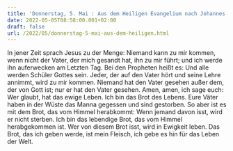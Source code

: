 ```yaml
---
title: 'Donnerstag, 5. Mai : Aus dem Heiligen Evangelium nach Johannes - Joh 6,44-51.'
date: 2022-05-05T08:58:00.001+02:00
draft: false
url: /2022/05/donnerstag-5-mai-aus-dem-heiligen.html
---
```


In jener Zeit sprach Jesus zu der Menge: Niemand kann zu mir kommen, wenn nicht der Vater, der mich gesandt hat, ihn zu mir führt; und ich werde ihn auferwecken am Letzten Tag. Bei den Propheten heißt es: Und alle werden Schüler Gottes sein. Jeder, der auf den Vater hört und seine Lehre annimmt, wird zu mir kommen. Niemand hat den Vater gesehen außer dem, der von Gott ist; nur er hat den Vater gesehen. Amen, amen, ich sage euch: Wer glaubt, hat das ewige Leben. Ich bin das Brot des Lebens. Eure Väter haben in der Wüste das Manna gegessen und sind gestorben. So aber ist es mit dem Brot, das vom Himmel herabkommt: Wenn jemand davon isst, wird er nicht sterben. Ich bin das lebendige Brot, das vom Himmel herabgekommen ist. Wer von diesem Brot isst, wird in Ewigkeit leben. Das Brot, das ich geben werde, ist mein Fleisch, ich gebe es hin für das Leben der Welt.